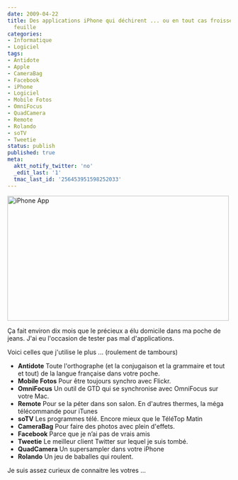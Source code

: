 ```yaml
---
date: 2009-04-22
title: Des applications iPhone qui déchirent ... ou en tout cas froissent bien la
  feuille
categories:
- Informatique
- Logiciel
tags:
- Antidote
- Apple
- CameraBag
- Facebook
- iPhone
- Logiciel
- Mobile Fotos
- OmniFocus
- QuadCamera
- Remote
- Rolando
- soTV
- Tweetie
status: publish
published: true
meta:
  aktt_notify_twitter: 'no'
  _edit_last: '1'
  tmac_last_id: '256453951598252033'
---
```

<img class="alignnone size-full wp-image-1121" title="iPhone App" src="https://dlgjp9x71cipk.cloudfront.net/2009/04/iphoneapp.png" alt="iPhone App" width="500" height="281" />

Ça fait environ dix mois que le précieux a élu domicile dans ma poche de jeans. J'ai eu l'occasion de tester pas mal d'applications.

<!--more-->

Voici celles que j'utilise le plus ... (roulement de tambours)
<ul>
	<li><strong>Antidote</strong>
Toute l'orthographe (et la conjugaison et la grammaire et tout et tout) de la langue française dans votre poche.</li>
	<li><strong>Mobile Fotos</strong>
Pour être toujours synchro avec Flickr.</li>
	<li><strong>OmniFocus</strong>
Un outil de GTD qui se synchronise avec OmniFocus sur votre Mac.</li>
	<li><strong>Remote</strong>
Pour se la péter dans son salon. En d'autres thermes, la méga télécommande pour iTunes</li>
	<li><strong>soTV</strong>
Les programmes télé. Encore mieux que le TéléTop Matin</li>
	<li><strong>CameraBag</strong>
Pour faire des photos avec plein d'effets.</li>
	<li><strong>Facebook</strong>
Parce que je n’ai pas de vrais amis</li>
	<li><strong>Tweetie</strong>
Le meilleur client Twitter sur lequel je suis tombé.</li>
	<li><strong>QuadCamera</strong>
Un supersampler dans votre iPhone</li>
	<li><strong>Rolando</strong>
Un jeu de baballes qui roulent.</li>
</ul>
Je suis assez curieux de connaitre les votres ...
